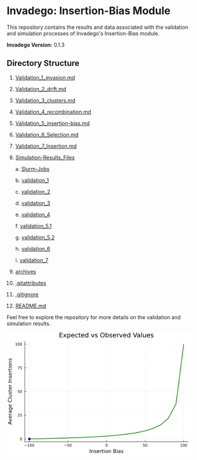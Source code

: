 # Invadego: Insertion-Bias Module

This repository contains the results and data associated with the validation and simulation processes of Invadego's Insertion-Bias module.

**Invadego Version:** 0.1.3

## Directory Structure


1. [Validation_1_invasion.md](./Validation_1_invasion.md)
2. [Validation_2_drift.md](./Validation_2_drift.md)
3. [Validation_3_clusters.md](./Validation_3_clusters.md)
4. [Validation_4_recombination.md](./Validation_4_recombination.md)
5. [Validation_5_insertion-bias.md](./Validation_5_bias.md)
6. [Validation_6_Selection.md](./Validation_6_Selection.md)
7. [Validation_7_Insertion.md](./Validation_7_Insertion_Bias.md)
8. [Simulation-Results_Files](./Simulation-Results_Files)

    a. [Slurm-Jobs](./Simulation-Results_Files/Slurm-Jobs)
   
    b. [validation_1](./Simulation-Results_Files/validation_1)
   
    c. [validation_2](./Simulation-Results_Files/validation_2)
   
    d. [validation_3](./Simulation-Results_Files/validation_3)
   
    e. [validation_4](./Simulation-Results_Files/validation_4)
   
    f. [validation_5.1](./Simulation-Results_Files/validation_5.1)
   
    g. [validation_5.2](./Simulation-Results_Files/validation_5.2)
   
    h. [validation_6](./Simulation-Results_Files/validation_6)
   
    i. [validation_7](./Simulation-Results_Files/validation_7.1)

10. [archives](./archives)
11. [.gitattributes](./.gitattributes)
12. [.gitignore](./.gitignore)
13. [README.md](./README.md)


Feel free to explore the repository for more details on the validation and simulation results.

<img src="images/animation.gif" alt="animation.gif" center/>
